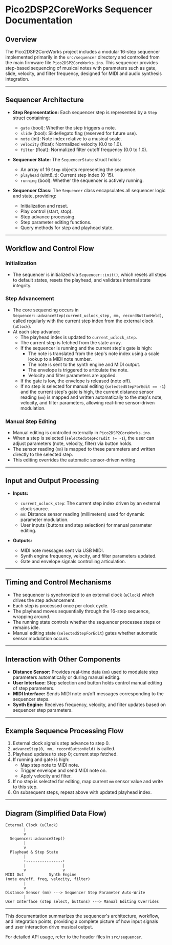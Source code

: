 # Pico2DSP2CoreWorks Sequencer Documentation

## Overview

The Pico2DSP2CoreWorks project includes a modular 16-step sequencer implemented primarily in the `src/sequencer` directory and controlled from the main firmware file `Pico2DSP2CoreWorks.ino`. This sequencer provides step-based sequencing of musical notes with parameters such as gate, slide, velocity, and filter frequency, designed for MIDI and audio synthesis integration.

---

## Sequencer Architecture

- **Step Representation:** Each sequencer step is represented by a `Step` struct containing:
  - `gate` (bool): Whether the step triggers a note.
  - `slide` (bool): Slide/legato flag (reserved for future use).
  - `note` (int): Note index relative to a musical scale.
  - `velocity` (float): Normalized velocity (0.0 to 1.0).
  - `filter` (float): Normalized filter cutoff frequency (0.0 to 1.0).

- **Sequencer State:** The `SequencerState` struct holds:
  - An array of 16 `Step` objects representing the sequence.
  - `playhead` (uint8_t): Current step index (0-15).
  - `running` (bool): Whether the sequencer is actively running.

- **Sequencer Class:** The `Sequencer` class encapsulates all sequencer logic and state, providing:
  - Initialization and reset.
  - Play control (start, stop).
  - Step advance processing.
  - Step parameter editing functions.
  - Query methods for step and playhead state.

---

## Workflow and Control Flow

### Initialization

- The sequencer is initialized via `Sequencer::init()`, which resets all steps to default states, resets the playhead, and validates internal state integrity.

### Step Advancement

- The core sequencing occurs in `Sequencer::advanceStep(current_uclock_step, mm, recordButtonHeld)`, called regularly with the current step index from the external clock (`uClock`).
- At each step advance:
  - The playhead index is updated to `current_uclock_step`.
  - The current step is fetched from the state array.
  - If the sequencer is running and the current step's gate is high:
    - The note is translated from the step's note index using a scale lookup to a MIDI note number.
    - The note is sent to the synth engine and MIDI output.
    - The envelope is triggered to articulate the note.
    - Velocity and filter parameters are applied.
  - If the gate is low, the envelope is released (note off).
  - If no step is selected for manual editing (`selectedStepForEdit == -1`) and the current step's gate is high, the current distance sensor reading (`mm`) is mapped and written automatically to the step's note, velocity, and filter parameters, allowing real-time sensor-driven modulation.

### Manual Step Editing

- Manual editing is controlled externally in `Pico2DSP2CoreWorks.ino`.
- When a step is selected (`selectedStepForEdit != -1`), the user can adjust parameters (note, velocity, filter) via button holds.
- The sensor reading (`mm`) is mapped to these parameters and written directly to the selected step.
- This editing overrides the automatic sensor-driven writing.

---

## Input and Output Processing

- **Inputs:**
  - `current_uclock_step`: The current step index driven by an external clock source.
  - `mm`: Distance sensor reading (millimeters) used for dynamic parameter modulation.
  - User inputs (buttons and step selection) for manual parameter editing.

- **Outputs:**
  - MIDI note messages sent via USB MIDI.
  - Synth engine frequency, velocity, and filter parameters updated.
  - Gate and envelope signals controlling articulation.

---

## Timing and Control Mechanisms

- The sequencer is synchronized to an external clock (`uClock`) which drives the step advancement.
- Each step is processed once per clock cycle.
- The playhead moves sequentially through the 16-step sequence, wrapping around.
- The running state controls whether the sequencer processes steps or remains idle.
- Manual editing state (`selectedStepForEdit`) gates whether automatic sensor modulation occurs.

---

## Interaction with Other Components

- **Distance Sensor:** Provides real-time data (`mm`) used to modulate step parameters automatically or during manual editing.
- **User Interface:** Step selection and button holds control manual editing of step parameters.
- **MIDI Interface:** Sends MIDI note on/off messages corresponding to the sequencer steps.
- **Synth Engine:** Receives frequency, velocity, and filter updates based on sequencer step parameters.

---

## Example Sequence Processing Flow

1. External clock signals step advance to step 0.
2. `advanceStep(0, mm, recordButtonHeld)` is called.
3. Playhead updates to step 0; current step fetched.
4. If running and gate is high:
   - Map step note to MIDI note.
   - Trigger envelope and send MIDI note on.
   - Apply velocity and filter.
5. If no step is selected for editing, map current `mm` sensor value and write to this step.
6. On subsequent steps, repeat above with updated playhead index.

---

## Diagram (Simplified Data Flow)

```
External Clock (uClock)
        |
        v
  Sequencer::advanceStep()
        |
        v
  Playhead & Step State
        |
        +----------------+
        |                |
        v                v
MIDI Out           Synth Engine
(note on/off, freq, velocity, filter)
        |
        v
Distance Sensor (mm) ---> Sequencer Step Parameter Auto-Write
        |
User Interface (step select, buttons) ---> Manual Editing Overrides
```

---

This documentation summarizes the sequencer's architecture, workflow, and integration points, providing a complete picture of how input signals and user interaction drive musical output.

For detailed API usage, refer to the header files in `src/sequencer`.